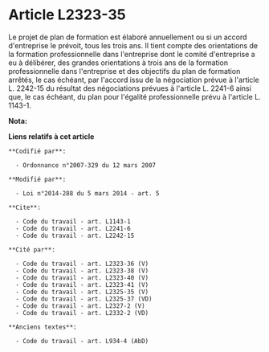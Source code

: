 # Article L2323-35

Le projet de plan de formation est élaboré annuellement ou si un accord d'entreprise le prévoit, tous les trois ans. Il tient
compte des orientations de la formation professionnelle dans l'entreprise dont le comité d'entreprise a eu à délibérer, des
grandes orientations à trois ans de la formation professionnelle dans l'entreprise et des objectifs du plan de formation
arrêtés, le cas échéant, par l'accord issu de la négociation prévue à l'article L. 2242-15 du résultat des négociations
prévues à l'article L. 2241-6 ainsi que, le cas échéant, du plan pour l'égalité professionnelle prévu à l'article L. 1143-1.

**Nota:**



**Liens relatifs à cet article**

	**Codifié par**:

	  - Ordonnance n°2007-329 du 12 mars 2007

	**Modifié par**:

	  - Loi n°2014-288 du 5 mars 2014 - art. 5

	**Cite**:

	  - Code du travail - art. L1143-1
	  - Code du travail - art. L2241-6
	  - Code du travail - art. L2242-15

	**Cité par**:

	  - Code du travail - art. L2323-36 (V)
	  - Code du travail - art. L2323-38 (V)
	  - Code du travail - art. L2323-40 (V)
	  - Code du travail - art. L2323-41 (V)
	  - Code du travail - art. L2325-35 (V)
	  - Code du travail - art. L2325-37 (VD)
	  - Code du travail - art. L2327-2 (V)
	  - Code du travail - art. L2332-2 (VD)

	**Anciens textes**:

	  - Code du travail - art. L934-4 (AbD)

